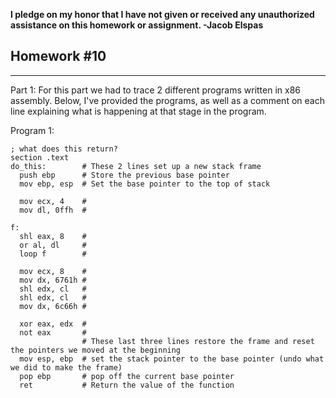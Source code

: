 <b>I pledge on my honor that I have not given or received any unauthorized assistance on this homework or assignment. -Jacob Elspas</b>

<h2>Homework #10</h2>
  
---
Part 1: 
For this part we had to trace 2 different programs written in x86 assembly. Below, I've provided the programs, as well as a comment on each line explaining what is happening at that stage in the program.

Program 1:
``` 
; what does this return?
section .text
do_this:        # These 2 lines set up a new stack frame
  push ebp      # Store the previous base pointer
  mov ebp, esp  # Set the base pointer to the top of stack

  mov ecx, 4    #
  mov dl, 0ffh  #

f:
  shl eax, 8    #
  or al, dl     #
  loop f        #

  mov ecx, 8    #
  mov dx, 6761h #
  shl edx, cl   #
  shl edx, cl   #
  mov dx, 6c66h #

  xor eax, edx  #
  not eax       #
                # These last three lines restore the frame and reset the pointers we moved at the beginning
  mov esp, ebp  # set the stack pointer to the base pointer (undo what we did to make the frame)
  pop ebp       # pop off the current base pointer
  ret           # Return the value of the function
  ```
